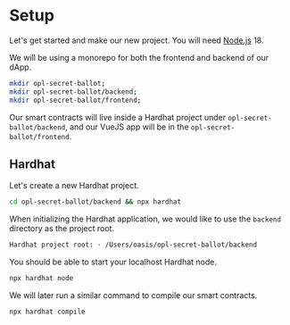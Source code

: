 # Setup

Let's get started and make our new project. You will need [Node.js](https://nodejs.org/en/download)
18.

We will be using a monorepo for both the frontend and backend of our dApp.

```sh
mkdir opl-secret-ballot;
mkdir opl-secret-ballot/backend;
mkdir opl-secret-ballot/frontend;
```

Our smart contracts will live inside a Hardhat project under
`opl-secret-ballot/backend`, and our VueJS app will be in the
`opl-secret-ballot/frontend`.

## Hardhat

Let's create a new Hardhat project.
```sh
cd opl-secret-ballot/backend && npx hardhat
```

When initializing the Hardhat application, we would like to use the `backend`
directory as the project root.
```sh
Hardhat project root: · /Users/oasis/opl-secret-ballot/backend
```

You should be able to start your localhost Hardhat node.
```sh
npx hardhat node
```

We will later run a similar command to compile our smart contracts.
```sh
npx hardhat compile
```
